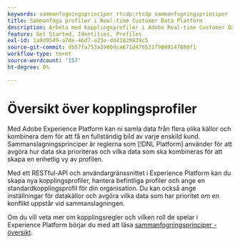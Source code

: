```yaml
---
keywords: sammanfogningsprinciper rtcdp;rtcdp sammanfogningsprinciper
title: Sammanfoga profiler i Real-time Customer Data Platform
description: Arbeta med kopplingsprofiler i Adobe Real-time Customer Data Platform
feature: Get Started, Identities, Profiles
exl-id: 1a9d9549-a7de-46d7-a23e-dd41829839c5
source-git-commit: db57fa753a3980dca671d476521f9849147880f1
workflow-type: tm+mt
source-wordcount: '157'
ht-degree: 0%

---
```


# Översikt över kopplingsprofiler

Med Adobe Experience Platform kan ni samla data från flera olika källor och kombinera dem för att få en fullständig bild av varje enskild kund. Sammanslagningsprinciper är reglerna som [!DNL Platform] använder för att avgöra hur data ska prioriteras och vilka data som ska kombineras för att skapa en enhetlig vy av profilen.

Med ett RESTful-API och användargränssnittet i Experience Platform kan du skapa nya kopplingsprofiler, hantera befintliga profiler och ange en standardkopplingsprofil för din organisation. Du kan också ange inställningar för datakällor och avgöra vilka data som har prioritet om en konflikt uppstår vid sammanslagningen.

Om du vill veta mer om kopplingsregler och vilken roll de spelar i Experience Platform börjar du med att läsa [sammanfogningsprinciper - översikt](../../profile/merge-policies/overview.md).
